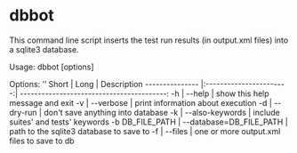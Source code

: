 dbbot
=====

This command line script inserts the test run results (in output.xml files) into a sqlite3 database.

Usage: dbbot [options]

Options:
’’
Short           | Long                    | Description
--------------- |:-----------------------:| -----------------------------------------:
-h              | --help                  | show this help message and exit
-v              | --verbose               | print information about execution
-d              | --dry-run               | don't save anything into database
-k              | --also-keywords         | include suites' and tests' keywords
-b DB_FILE_PATH | --database=DB_FILE_PATH | path to the sqlite3 database to save to
-f              | --files                 | one or more output.xml files to save to db

